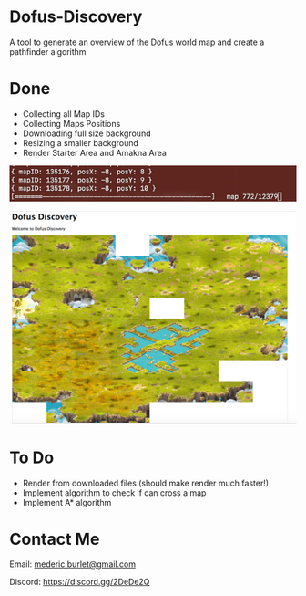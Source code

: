 # Dofus-Discovery
A tool to generate an overview of the Dofus world map and create a pathfinder algorithm

# Done

 - Collecting all Map IDs
 - Collecting Maps Positions
 - Downloading full size background
 - Resizing a smaller background
 - Render Starter Area and Amakna Area

![Example of progress](images/progressHD.gif)

![Example of map](images/rendered.jpg)

# To Do

 - Render from downloaded files (should make render much faster!)
 - Implement algorithm to check if can cross a map
 - Implement A* algorithm

# Contact Me

Email: mederic.burlet@gmail.com

Discord: https://discord.gg/2DeDe2Q
